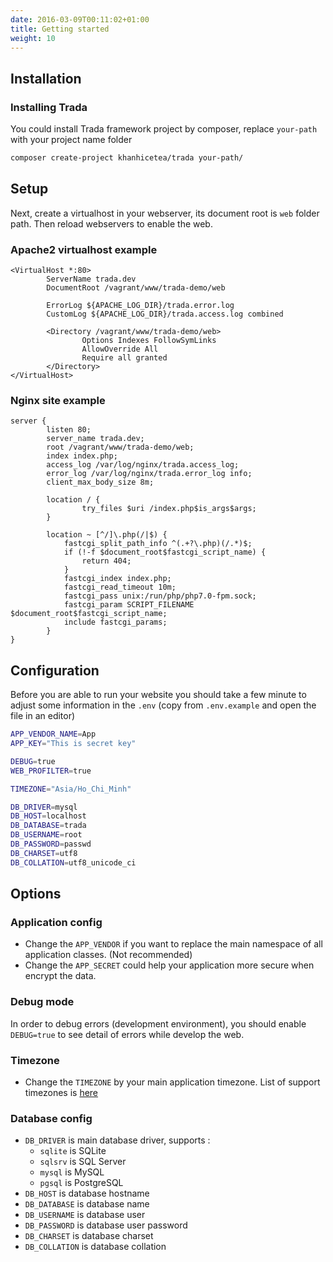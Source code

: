 ```yaml
---
date: 2016-03-09T00:11:02+01:00
title: Getting started
weight: 10
---
```


## Installation

### Installing Trada

You could install Trada framework project by composer, replace `your-path` with your project name folder

```sh
composer create-project khanhicetea/trada your-path/
```

## Setup

Next, create a virtualhost in your webserver, its document root is `web` folder path. Then reload webservers to enable the web.

### Apache2 virtualhost example
```
<VirtualHost *:80>
        ServerName trada.dev
        DocumentRoot /vagrant/www/trada-demo/web

        ErrorLog ${APACHE_LOG_DIR}/trada.error.log
        CustomLog ${APACHE_LOG_DIR}/trada.access.log combined

        <Directory /vagrant/www/trada-demo/web>
                Options Indexes FollowSymLinks
                AllowOverride All
                Require all granted
        </Directory>
</VirtualHost>
```

### Nginx site example
```
server {
        listen 80;
        server_name trada.dev;
        root /vagrant/www/trada-demo/web;
        index index.php;
        access_log /var/log/nginx/trada.access_log;
        error_log /var/log/nginx/trada.error_log info;
        client_max_body_size 8m;

        location / {
                try_files $uri /index.php$is_args$args;
        }

        location ~ [^/]\.php(/|$) {
            fastcgi_split_path_info ^(.+?\.php)(/.*)$;
            if (!-f $document_root$fastcgi_script_name) {
                return 404;
            }
            fastcgi_index index.php;
            fastcgi_read_timeout 10m;
            fastcgi_pass unix:/run/php/php7.0-fpm.sock;
            fastcgi_param SCRIPT_FILENAME $document_root$fastcgi_script_name;
            include fastcgi_params;
        }
}
```

## Configuration

Before you are able to run your website you should take a few minute to adjust some information in the `.env` (copy from `.env.example` and open the file in an editor)

```bash
APP_VENDOR_NAME=App
APP_KEY="This is secret key"

DEBUG=true
WEB_PROFILTER=true

TIMEZONE="Asia/Ho_Chi_Minh"

DB_DRIVER=mysql
DB_HOST=localhost
DB_DATABASE=trada
DB_USERNAME=root
DB_PASSWORD=passwd
DB_CHARSET=utf8
DB_COLLATION=utf8_unicode_ci
```

## Options

### Application config

- Change the `APP_VENDOR` if you want to replace the main namespace of all application classes. (Not recommended)
- Change the `APP_SECRET` could help your application more secure when encrypt the data.

### Debug mode

In order to debug errors (development environment), you should enable `DEBUG=true` to see detail of errors while develop the web.

### Timezone

- Change the `TIMEZONE` by your main application timezone. List of support timezones is [here](https://secure.php.net/manual/en/timezones.php)

### Database config

- `DB_DRIVER` is main database driver, supports :
    - `sqlite` is SQLite
    - `sqlsrv` is SQL Server
    - `mysql` is MySQL
    - `pgsql` is PostgreSQL
- `DB_HOST` is database hostname
- `DB_DATABASE` is database name
- `DB_USERNAME` is database user
- `DB_PASSWORD` is database user password
- `DB_CHARSET` is database charset
- `DB_COLLATION` is database collation


